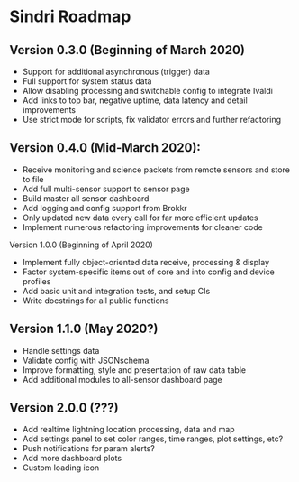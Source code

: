 # Sindri Roadmap


## Version 0.3.0 (Beginning of March 2020)

* Support for additional asynchronous (trigger) data
* Full support for system status data
* Allow disabling processing and switchable config to integrate Ivaldi
* Add links to top bar, negative uptime, data latency and detail improvements
* Use strict mode for scripts, fix validator errors and further refactoring



## Version 0.4.0 (Mid-March 2020):

* Receive monitoring and science packets from remote sensors and store to file
* Add full multi-sensor support to sensor page
* Build master all sensor dashboard
* Add logging and config support from Brokkr
* Only updated new data every call for far more efficient updates
* Implement numerous refactoring improvements for cleaner code



Version 1.0.0 (Beginning of April 2020)

* Implement fully object-oriented data receive, processing & display
* Factor system-specific items out of core and into config and device profiles
* Add basic unit and integration tests, and setup CIs
* Write docstrings for all public functions



## Version 1.1.0 (May 2020?)

* Handle settings data
* Validate config with JSONschema
* Improve formatting, style and presentation of raw data table
* Add additional modules to all-sensor dashboard page



## Version 2.0.0 (???)

* Add realtime lightning location processing, data and map
* Add settings panel to set color ranges, time ranges, plot settings, etc?
* Push notifications for param alerts?
* Add more dashboard plots
* Custom loading icon
